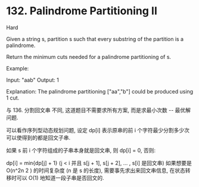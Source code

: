 # 132. Palindrome Partitioning II

Hard


Given a string s, partition s such that every substring of the partition is a palindrome.

Return the minimum cuts needed for a palindrome partitioning of s.

Example:

Input: "aab"
Output: 1

Explanation: The palindrome partitioning ["aa","b"] could be produced using 1 cut.


与 136. 分割回文串 不同, 这道题目不需要求所有方案, 而是求最小次数 -- 最优解问题.

可以看作序列型动态规划问题, 设定 dp[i] 表示原串的前 i 个字符最少分割多少次可以使得到的都是回文子串.

如果 s 前 i 个字符组成的子串本身就是回文串, 则 dp[i] = 0, 否则:

dp[i] = min{dp[j] + 1} (j < i 并且 s[j + 1], s[j + 2], ... , s[i] 是回文串)
如果想要是 O(n^2n 
2
 ) 的时间复杂度 (n 是 s 的长度), 需要事先求出来回文串信息, 在状态转移时可以 O(1) 地知道一段子串是否回文的.
